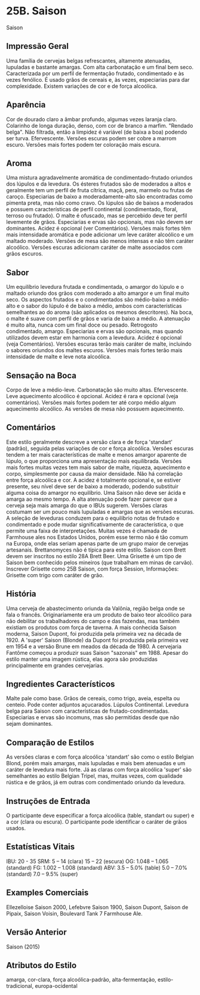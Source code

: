 # 25B. Saison
Saison

## Impressão Geral

Uma família de cervejas belgas refrescantes, altamente atenuadas, lupuladas e bastante amargas. Com alta carbonatação e um final bem seco. Caracterizada por um perfil de fermentação frutado, condimentado e às vezes fenólico. É usado grãos de cereais e, às vezes, especiarias para dar complexidade. Existem variações de cor e de força alcoólica.

## Aparência

Cor de dourado claro a âmbar profundo, algumas vezes laranja claro. Colarinho de longa duração, denso, com cor de branco a marfim. "Rendado belga". Não filtrada, então a limpidez é variável (de baixa a boa) podendo ser turva. Efervescente. Versões escuras podem ser cobre a marrom escuro. Versões mais fortes podem ter coloração mais escura.

## Aroma

Uma mistura agradavelmente aromática de condimentado-frutado oriundos dos lúpulos e da levedura. Os ésteres frutados são de moderados a altos e geralmente tem um perfil de fruta cítrica, maçã, pera, marmelo ou frutas de caroço. Especiarias de baixo a moderadamente-alto são encontradas como pimenta preta, mas não como cravo. Os lúpulos são de baixos a moderados e possuem características de perfil continental (condimentado, floral, terroso ou frutado). O malte é ofuscado, mas se percebido deve ter perfil levemente de grãos. Especiarias e ervas são opcionais, mas não devem ser dominantes. Acidez é opcional (ver Comentários). Versões mais fortes têm mais intensidade aromática e pode adicionar um leve caráter alcoólico e um maltado moderado. Versões de mesa são menos intensas e não têm caráter alcoólico. Versões escuras adicionam caráter de malte associados com grãos escuros.

## Sabor

Um equilíbrio levedura frutada e condimentada, o amargor do lúpulo e o maltado oriundo dos grãos com moderado a alto amargor e um final muito seco. Os aspectos frutados e o condimentados são médio-baixo a médio-alto e o sabor do lúpulo é de baixo a médio, ambos com características semelhantes ao do aroma (são aplicados os mesmos descritores). Na boca, o malte é suave com perfil de grãos e varia de baixo a médio. A atenuação é muito alta, nunca com um final doce ou pesado. Retrogosto condimentado, amargo. Especiarias e ervas são opcionais, mas quando utilizados devem estar em harmonia com a levedura. Acidez é opcional (veja Comentários). Versões escuras terão mais caráter de malte, incluindo o sabores oriundos dos maltes escuros. Versões mais fortes terão mais intensidade de malte e leve nota alcoólica.

## Sensação na Boca

Corpo de leve a médio-leve. Carbonatação são muito altas. Efervescente. Leve aquecimento alcoólico é opcional. Acidez é rara e opcional (veja comentários). Versões mais fortes podem ter até corpo médio algum aquecimento alcoólico. As versões de mesa não possuem aquecimento.

## Comentários

Este estilo geralmente descreve a versão clara e de força 'standart' (padrão), seguida pelas variações de cor e força alcoólica. Versões escuras tendem a ter mais características de malte e menos amargor aparente de lúpulo, o que proporciona uma apresentação mais equilibrada. Versões mais fortes muitas vezes tem mais sabor de malte, riqueza, aquecimento e corpo, simplesmente por causa da maior densidade. Não há correlação entre força alcoólica e cor. A acidez é totalmente opcional e, se estiver presente, seu nível deve ser de baixo a moderado, podendo substituir alguma coisa do amargor no equilíbrio. Uma Saison não deve ser ácida e amarga ao mesmo tempo. A alta atenuação pode fazer parecer que a cerveja seja mais amarga do que o IBUs sugerem. Versões claras costumam ser um pouco mais lupuladas e amargas que as versões escuras. A seleção de leveduras conduzem para o equilíbrio notas de frutado e condimentado e pode mudar significativamente de característica, o que permite uma faixa de interpretações. Muitas vezes é chamada de Farmhouse ales nos Estados Unidos, porém esse termo não é tão comum na Europa, onde elas seriam apenas parte de um grupo maior de cervejas artesanais. Brettanomyces não é típica para este estilo. Saison com Brett devem ser inscritos no estilo 28A Brett Beer. Uma Grisette é um tipo de Saison bem conhecido pelos mineiros (que trabalham em minas de carvão). Inscrever Grisette como 25B Saison, com força Session, Informações: Grisette com trigo com caráter de grão.

## História

Uma cerveja de abastecimento oriunda da Valônia, região belga onde se fala o francês. Originariamente era um produto de baixo teor alcoólico para não debilitar os trabalhadores do campo e das fazendas, mas também existiam os produtos com força de taverna. A mais conhecida Saison moderna, Saison Dupont, foi produzida pela primeira vez na década de 1920. A 'super' Saison (Blonde) da Dupont foi produzida pela primeira vez em 1954 e a versão Brune em meados da década de 1980. A cervejaria Fantôme começou a produzir suas Saison "sazonais" em 1988. Apesar do estilo manter uma imagem rústica, elas agora são produzidas principalmente em grandes cervejarias.

## Ingredientes Característicos

Malte pale como base. Grãos de cereais, como trigo, aveia, espelta ou centeio. Pode conter adjuntos açucarados. Lúpulos Continental. Levedura belga para Saison com características de frutado-condimentadas. Especiarias e ervas são incomuns, mas são permitidas desde que não sejam dominantes.

## Comparação de Estilos

As versões claras e com força alcoólica 'standart' são como o estilo Belgian Blond, porém mais amargas, mais lupuladas e mais bem atenuadas e um caráter de levedura mais forte. Já as claras com força alcoólica 'super' são semelhantes ao estilo Belgian Tripel, mas, muitas vezes, com qualidade rústica e de grãos, já em outras com condimentado oriundo da levedura.

## Instruções de Entrada

O participante deve especificar a força alcoólica (table, standart ou super) e a cor (clara ou escura). O participante pode identificar o caráter de grãos usados.

## Estatísticas Vitais

IBU: 20 - 35
SRM: 5 – 14 (clara) 15 – 22 (escura)
OG: 1.048 – 1.065 (standard)
FG: 1.002 – 1.008 (standard)
ABV: 3.5 – 5.0% (table) 5.0 – 7.0% (standard) 7.0 – 9.5% (super)

## Examples Comerciais

Ellezelloise Saison 2000, Lefebvre Saison 1900, Saison Dupont, Saison de Pipaix, Saison Voisin, Boulevard Tank 7 Farmhouse Ale.

## Versão Anterior

Saison (2015)

## Atributos do Estilo

amarga, cor-clara, força alcoólica-padrão, alta-fermentação, estilo-tradicional, europa-ocidental
